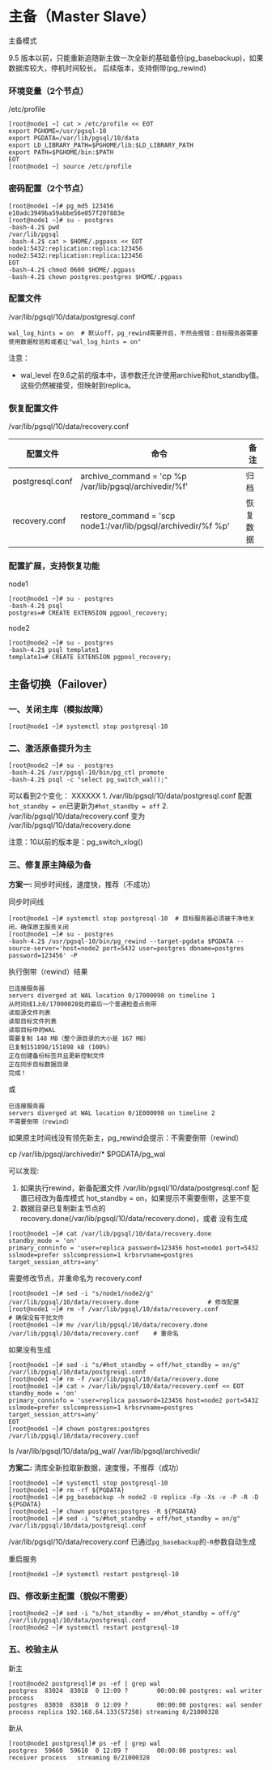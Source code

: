 # 主备（Master Slave）

主备模式

9.5 版本以前，只能重新追随新主做一次全新的基础备份(pg_basebackup)，如果数据库较大，停机时间较长。
后续版本，支持倒带(pg_rewind)

### 环境变量（2个节点）

/etc/profile
```
[root@node1 ~] cat > /etc/profile << EOT
export PGHOME=/usr/pgsql-10
export PGDATA=/var/lib/pgsql/10/data
export LD_LIBRARY_PATH=$PGHOME/lib:$LD_LIBRARY_PATH
export PATH=$PGHOME/bin:$PATH
EOT
[root@node1 ~] source /etc/profile
```

### 密码配置（2个节点）

```
[root@node1 ~]# pg_md5 123456
e10adc3949ba59abbe56e057f20f883e
[root@node1 ~]# su - postgres
-bash-4.2$ pwd
/var/lib/pgsql
-bash-4.2$ cat > $HOME/.pgpass << EOT
node1:5432:replication:replica:123456
node2:5432:replication:replica:123456
EOT
-bash-4.2$ chmod 0600 $HOME/.pgpass
-bash-4.2$ chown postgres:postgres $HOME/.pgpass
```

### 配置文件
/var/lib/pgsql/10/data/postgresql.conf
```
wal_log_hints = on  # 默认off，pg_rewind需要开启，不然会报错：目标服务器需要使用数据校验和或者让"wal_log_hints = on"
```

注意：
- wal_level 在9.6之前的版本中，该参数还允许使用archive和hot_standby值。这些仍然被接受，但映射到replica。

### 恢复配置文件
/var/lib/pgsql/10/data/recovery.conf

配置文件 | 命令 | 备注
--- | --- | ---
postgresql.conf | archive_command = 'cp %p /var/lib/pgsql/archivedir/%f' | 归档
recovery.conf | restore_command = 'scp node1:/var/lib/pgsql/archivedir/%f %p' | 恢复数据


### 配置扩展，支持恢复功能

node1
```
[root@node1 ~]# su - postgres
-bash-4.2$ psql
postgres=# CREATE EXTENSION pgpool_recovery;
```

node2
```
[root@node2 ~]# su - postgres
-bash-4.2$ psql template1
template1=# CREATE EXTENSION pgpool_recovery;
```

## 主备切换（Failover）

### 一、关闭主库（模拟故障）
```
[root@node1 ~]# systemctl stop postgresql-10
```

### 二、激活原备提升为主
```
[root@node2 ~]# su - postgres
-bash-4.2$ /usr/pgsql-10/bin/pg_ctl promote
-bash-4.2$ psql -c "select pg_switch_wal();"
```

可以看到2个变化：
XXXXXX 1. /var/lib/pgsql/10/data/postgresql.conf 配置`hot_standby = on`已更新为`#hot_standby = off`
2. /var/lib/pgsql/10/data/recovery.conf 变为 /var/lib/pgsql/10/data/recovery.done


注意：10以前的版本是：pg_switch_xlog()

### 三、修复原主降级为备

**方案一:** 同步时间线，速度快，推荐（不成功）

同步时间线
```
[root@node1 ~]# systemctl stop postgresql-10  # 目标服务器必须被干净地关闭，确保原主服务关闭
[root@node1 ~]# su - postgres
-bash-4.2$ /usr/pgsql-10/bin/pg_rewind --target-pgdata $PGDATA --source-server='host=node2 port=5432 user=postgres dbname=postgres password=123456' -P
```

执行倒带（rewind）结果
```
已连接服务器
servers diverged at WAL location 0/17000098 on timeline 1
从时间线1上0/17000028处的最后一个普通检查点倒带
读取源文件列表
读取目标文件列表
读取目标中的WAL
需要复制 148 MB（整个源目录的大小是 167 MB）
已复制151898/151898 kB (100%)
正在创建备份标签并且更新控制文件
正在同步目标数据目录
完成！
```
或
```
已连接服务器
servers diverged at WAL location 0/1E000098 on timeline 2
不需要倒带（rewind）
```

如果原主时间线没有领先新主，pg_rewind会提示：不需要倒带（rewind）

cp /var/lib/pgsql/archivedir/* $PGDATA/pg_wal


可以发现:
1. 如果执行rewind，新备配置文件 /var/lib/pgsql/10/data/postgresql.conf 配置已经改为备库模式 hot_standby = on，如果提示不需要倒带，这里不变
2. 数据目录已复制新主节点的recovery.done(/var/lib/pgsql/10/data/recovery.done)，或者 没有生成

```
[root@node1 ~]# cat /var/lib/pgsql/10/data/recovery.done
standby_mode = 'on'
primary_conninfo = 'user=replica password=123456 host=node1 port=5432 sslmode=prefer sslcompression=1 krbsrvname=postgres target_session_attrs=any'
```

需要修改节点，并重命名为 recovery.conf
```
[root@node1 ~]# sed -i "s/node1/node2/g" /var/lib/pgsql/10/data/recovery.done                   # 修改配置
[root@node1 ~]# rm -f /var/lib/pgsql/10/data/recovery.conf                                      # 确保没有干扰文件
[root@node1 ~]# mv /var/lib/pgsql/10/data/recovery.done /var/lib/pgsql/10/data/recovery.conf    # 重命名
```

如果没有生成

```
[root@node1 ~]# sed -i "s/#hot_standby = off/hot_standby = on/g" /var/lib/pgsql/10/data/postgresql.conf
[root@node1 ~]# rm -f /var/lib/pgsql/10/data/recovery.done
[root@node1 ~]# cat > /var/lib/pgsql/10/data/recovery.conf << EOT
standby_mode = 'on'
primary_conninfo = 'user=replica password=123456 host=node2 port=5432 sslmode=prefer sslcompression=1 krbsrvname=postgres target_session_attrs=any'
EOT
[root@node1 ~]# chown postgres:postgres /var/lib/pgsql/10/data/recovery.conf
```

ls /var/lib/pgsql/10/data/pg_wal/
/var/lib/pgsql/archivedir/

**方案二:** 清库全新拉取新数据，速度慢，不推荐（成功）

```
[root@node1 ~]# systemctl stop postgresql-10
[root@node1 ~]# rm -rf ${PGDATA}
[root@node1 ~]# pg_basebackup -h node2 -U replica -Fp -Xs -v -P -R -D ${PGDATA}
[root@node1 ~]# chown postgres:postgres -R ${PGDATA}
[root@node1 ~]# sed -i "s/#hot_standby = off/hot_standby = on/g" /var/lib/pgsql/10/data/postgresql.conf
```

/var/lib/pgsql/10/data/recovery.conf 已通过`pg_basebackup`的`-R`参数自动生成


重启服务
```
[root@node1 ~]# systemctl restart postgresql-10
```

### 四、修改新主配置（貌似不需要）
```
[root@node2 ~]# sed -i "s/hot_standby = on/#hot_standby = off/g" /var/lib/pgsql/10/data/postgresql.conf
[root@node2 ~]# systemctl restart postgresql-10
```

### 五、校验主从
新主
```
[root@node2 postgresql]# ps -ef | grep wal
postgres  83024  83018  0 12:09 ?        00:00:00 postgres: wal writer process
postgres  83030  83018  0 12:09 ?        00:00:00 postgres: wal sender process replica 192.168.64.133(57250) streaming 0/21000328
```

新从
```
[root@node1 postgresql]# ps -ef | grep wal
postgres  59660  59610  0 12:09 ?        00:00:00 postgres: wal receiver process   streaming 0/21000328
```

